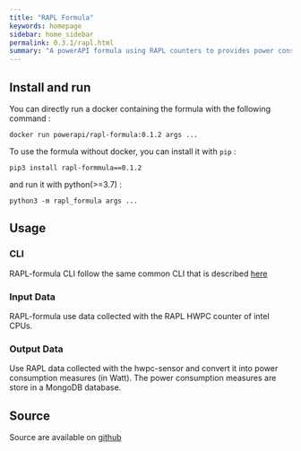 ```yaml
---
title: "RAPL Formula"
keywords: homepage
sidebar: home_sidebar 
permalink: 0.3.1/rapl.html
summary: "A powerAPI formula using RAPL counters to provides power consumption information of each socket of the monitored machine."
---
```


## Install and run

You can directly run a docker containing the formula with the following
command : 

	docker run powerapi/rapl-formula:0.1.2 args ...

To use the formula without docker, you can install it with `pip` :

	pip3 install rapl-formmula==0.1.2

and run it with python(>=3.7) : 

	python3 -m rapl_formula args ...


## Usage

### CLI
RAPL-formula CLI follow the same common CLI that is described [here](/0.3.1/powerapi_howitworks.html#command-line-arguments)

### Input Data

RAPL-formula use data collected with the RAPL HWPC counter of intel CPUs.

### Output Data

Use RAPL data collected with the hwpc-sensor and convert it into power
consumption measures (in Watt). The power consumption measures are store in a
MongoDB database.

## Source

Source are available on [github](https://github.com/powerapi-ng/rapl-formula)
